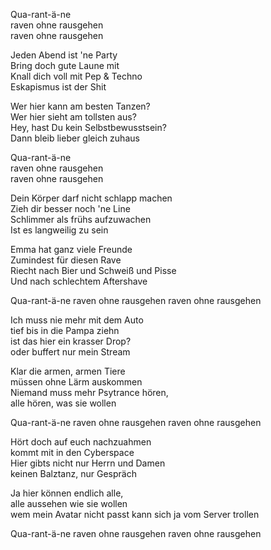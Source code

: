 Qua-rant-ä-ne  
raven ohne rausgehen  
raven ohne rausgehen

Jeden Abend ist 'ne Party  
Bring doch gute Laune mit  
Knall dich voll mit Pep & Techno  
Eskapismus ist der Shit

Wer hier kann am besten Tanzen?  
Wer hier sieht am tollsten aus?  
Hey, hast Du kein Selbstbewusstsein?  
Dann bleib lieber gleich zuhaus

Qua-rant-ä-ne  
raven ohne rausgehen  
raven ohne rausgehen

Dein Körper darf nicht schlapp machen  
Zieh dir besser noch 'ne Line  
Schlimmer als frühs aufzuwachen  
Ist es langweilig zu sein

Emma hat ganz viele Freunde  
Zumindest für diesen Rave  
Riecht nach Bier und Schweiß und Pisse  
Und nach schlechtem Aftershave

Qua-rant-ä-ne
raven ohne rausgehen
raven ohne rausgehen

Ich muss nie mehr mit dem Auto  
tief bis in die Pampa ziehn  
ist das hier ein krasser Drop?  
oder buffert nur mein Stream

Klar die armen, armen Tiere  
müssen ohne Lärm auskommen  
Niemand muss mehr Psytrance hören,  
alle hören, was sie wollen

Qua-rant-ä-ne
raven ohne rausgehen
raven ohne rausgehen

Hört doch auf euch nachzuahmen  
kommt mit in den Cyberspace  
Hier gibts nicht nur Herrn und Damen  
keinen Balztanz, nur Gespräch

Ja hier können endlich alle,  
alle aussehen wie sie wollen  
wem mein Avatar nicht passt
kann sich ja vom Server trollen

Qua-rant-ä-ne
raven ohne rausgehen
raven ohne rausgehen


